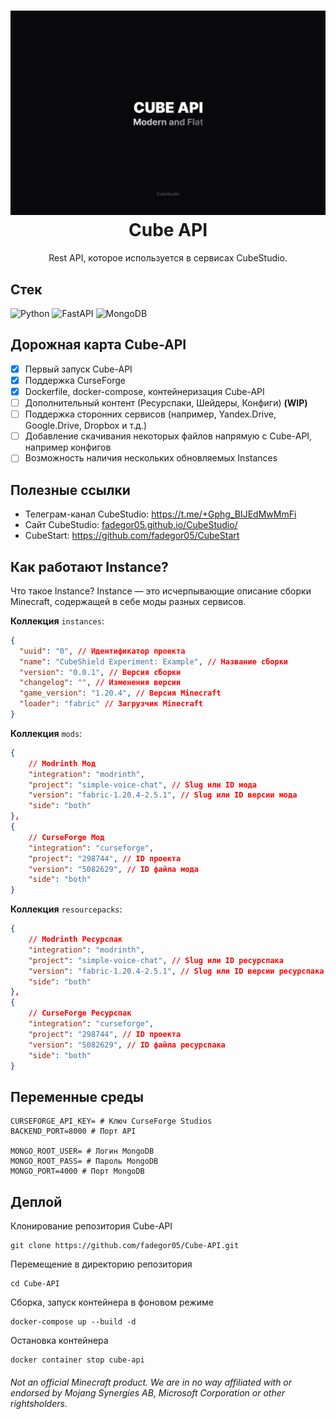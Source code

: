 <h1 align="center">
  <img src="images/banner.svg" alt="Cube API"/>
  Cube API
  <br/>
</h1>

<p align="center">
    Rest API, которое используется в сервисах CubeStudio.
</p>

## Стек

![Python](https://img.shields.io/badge/python-3670A0?style=for-the-badge&logo=python&logoColor=ffdd54)
![FastAPI](https://img.shields.io/badge/FastAPI-005571?style=for-the-badge&logo=fastapi)
![MongoDB](https://img.shields.io/badge/MongoDB-%234ea94b.svg?style=for-the-badge&logo=mongodb&logoColor=white)

## Дорожная карта Cube-API

* [X] Первый запуск Cube-API
* [X] Поддержка CurseForge
* [X] Dockerfile, docker-compose, контейнеризация Cube-API
* [ ] Дополнительный контент (Ресурспаки, Шейдеры, Конфиги) **(WIP)**
* [ ] Поддержка сторонних сервисов (например, Yandex.Drive, Google.Drive, Dropbox и т.д.)
* [ ] Добавление скачивания некоторых файлов напрямую с Cube-API, например конфигов
* [ ] Возможность наличия нескольких обновляемых Instances

## Полезные ссылки

* Телеграм-канал CubeStudio: https://t.me/+Gphg_BIJEdMwMmFi
* Сайт CubeStudio: [fadegor05.github.io/CubeStudio/](https://fadegor05.github.io/CubeStudio/)
* CubeStart: https://github.com/fadegor05/CubeStart

## Как работают Instance?

Что такое Instance? Instance — это исчерпывающие описание сборки Minecraft, содержащей в себе моды разных сервисов.

**Коллекция** `instances`:

```json
{
  "uuid": "0", // Идентификатор проекта
  "name": "CubeShield Experiment: Example", // Название сборки
  "version": "0.0.1", // Версия сборки
  "changelog": "", // Изменения версии
  "game_version": "1.20.4", // Версия Minecraft
  "loader": "fabric" // Загрузчик Minecraft
}
```

**Коллекция** `mods`:

```json
{
    // Modrinth Мод
    "integration": "modrinth",
    "project": "simple-voice-chat", // Slug или ID мода
    "version": "fabric-1.20.4-2.5.1", // Slug или ID версии мода
    "side": "both"
},
{
    // CurseForge Мод
    "integration": "curseforge",
    "project": "298744", // ID проекта
    "version": "5082629", // ID файла мода
    "side": "both"
}
```

**Коллекция** `resourcepacks`:

```json
{
    // Modrinth Ресурспак
    "integration": "modrinth",
    "project": "simple-voice-chat", // Slug или ID ресурспака
    "version": "fabric-1.20.4-2.5.1", // Slug или ID версии ресурспака
    "side": "both"
},
{
    // CurseForge Ресурспак
    "integration": "curseforge",
    "project": "298744", // ID проекта
    "version": "5082629", // ID файла ресурспака
    "side": "both"
}
```

## Переменные среды

```shell
CURSEFORGE_API_KEY= # Ключ CurseForge Studios
BACKEND_PORT=8000 # Порт API

MONGO_ROOT_USER= # Логин MongoDB
MONGO_ROOT_PASS= # Пароль MongoDB
MONGO_PORT=4000 # Порт MongoDB
```

## Деплой

Клонирование репозитория Cube-API

```shell
git clone https://github.com/fadegor05/Cube-API.git
```

Перемещение в директорию репозитория

```shell
cd Cube-API
```

Сборка, запуск контейнера в фоновом режиме

```shell
docker-compose up --build -d
```

Остановка контейнера

```shell
docker container stop cube-api
```

###### Not an official Minecraft product. We are in no way affiliated with or endorsed by Mojang Synergies AB, Microsoft Corporation or other rightsholders.
